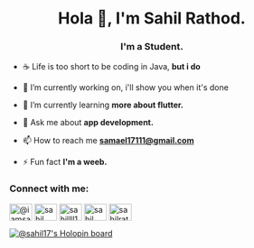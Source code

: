 <h1 align="center">Hola 👋, I'm Sahil Rathod.</h1>
<h3 align="center">I'm a Student.</h3>

- ☕ Life is too short to be coding in Java, **but i do**

- 🔭 I’m currently working on, <!-- [AnimeList](https://github.com/SahilRathod17/AnimeList )--> i'll show you when it's done

- 🌱 I’m currently learning **more about flutter.**

- 💬 Ask me about **app development.**

- 📫 How to reach me **samael17111@gmail.com**

- ⚡ Fun fact **I'm a weeb.**

<h3 align="left">Connect with me:</h3>
<p align="left">
<a href="https://twitter.com/@iamsahil1705" target="blank"><img align="center" src="https://raw.githubusercontent.com/rahuldkjain/github-profile-readme-generator/master/src/images/icons/Social/twitter.svg" alt="@iamsahil1705" height="30" width="40" /></a>
<a href="https://www.linkedin.com/in/sahil-rathod-59b897218/" target="blank"><img align="center" src="https://raw.githubusercontent.com/rahuldkjain/github-profile-readme-generator/master/src/images/icons/Social/linked-in-alt.svg" alt="sahil rathod" height="30" width="40" /></a>
<a href="https://instagram.com/sahillll17" target="blank"><img align="center" src="https://raw.githubusercontent.com/rahuldkjain/github-profile-readme-generator/master/src/images/icons/Social/instagram.svg" alt="sahillll17" height="30" width="40" /></a>
<a href="https://www.hackerrank.com/samael17111" target="blank"><img align="center" src="https://raw.githubusercontent.com/rahuldkjain/github-profile-readme-generator/master/src/images/icons/Social/hackerrank.svg" alt="sahil rathod" height="30" width="40" /></a>
<a href="https://www.leetcode.com/sahilrathod" target="blank"><img align="center" src="https://raw.githubusercontent.com/rahuldkjain/github-profile-readme-generator/master/src/images/icons/Social/leet-code.svg" alt="sahilrathod" height="30" width="40" /></a>
  
  [![@sahil17's Holopin board](https://holopin.me/sahil17)](https://holopin.io/@sahil17)
</p>




